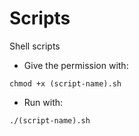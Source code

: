 # Scripts
Shell scripts

* Give the permission with:
```
chmod +x (script-name).sh
```

* Run with:
```
./(script-name).sh
```    
